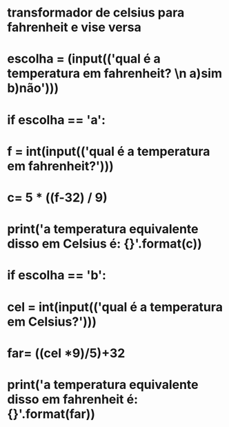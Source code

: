 # transformador de celsius para fahrenheit e vise versa



# escolha = (input(('qual é a temperatura em fahrenheit? \n a)sim   b)não')))

# if escolha == 'a':

# f = int(input(('qual é a temperatura em fahrenheit?')))

# c= 5 * ((f-32) / 9)

# print('a temperatura equivalente disso em Celsius é: {}'.format(c))

# if escolha == 'b':

# cel = int(input(('qual é a temperatura em Celsius?')))

# far= ((cel *9)/5)+32

# print('a temperatura equivalente disso em fahrenheit é: {}'.format(far))
